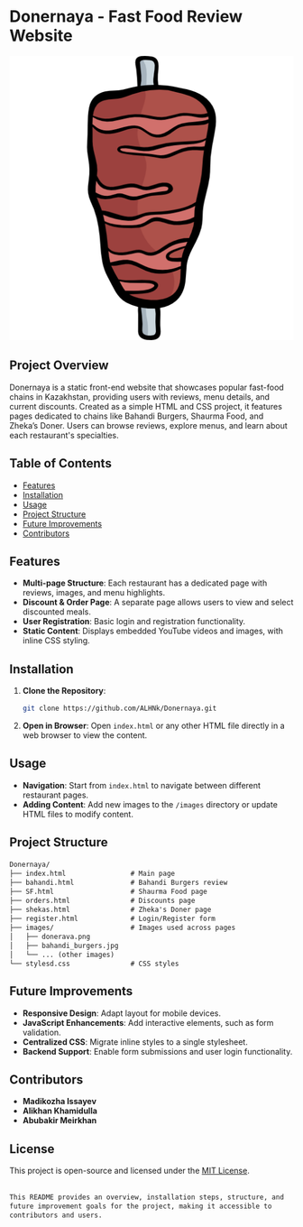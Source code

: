 # Donernaya - Fast Food Review Website

![Project Logo](codes/images/donerava.png)

## Project Overview
Donernaya is a static front-end website that showcases popular fast-food chains in Kazakhstan, providing users with reviews, menu details, and current discounts. Created as a simple HTML and CSS project, it features pages dedicated to chains like Bahandi Burgers, Shaurma Food, and Zheka’s Doner. Users can browse reviews, explore menus, and learn about each restaurant's specialties.

## Table of Contents
- [Features](#features)
- [Installation](#installation)
- [Usage](#usage)
- [Project Structure](#project-structure)
- [Future Improvements](#future-improvements)
- [Contributors](#contributors)

## Features
- **Multi-page Structure**: Each restaurant has a dedicated page with reviews, images, and menu highlights.
- **Discount & Order Page**: A separate page allows users to view and select discounted meals.
- **User Registration**: Basic login and registration functionality.
- **Static Content**: Displays embedded YouTube videos and images, with inline CSS styling.

## Installation
1. **Clone the Repository**:
   ```bash
   git clone https://github.com/ALHNk/Donernaya.git
   ```
2. **Open in Browser**:
   Open `index.html` or any other HTML file directly in a web browser to view the content.

## Usage
- **Navigation**: Start from `index.html` to navigate between different restaurant pages.
- **Adding Content**: Add new images to the `/images` directory or update HTML files to modify content.

## Project Structure
```
Donernaya/
├── index.html                # Main page
├── bahandi.html              # Bahandi Burgers review
├── SF.html                   # Shaurma Food page
├── orders.html               # Discounts page
├── shekas.html               # Zheka's Doner page
├── register.html             # Login/Register form
├── images/                   # Images used across pages
│   ├── donerava.png
│   ├── bahandi_burgers.jpg
│   └── ... (other images)
└── stylesd.css               # CSS styles
```

## Future Improvements
- **Responsive Design**: Adapt layout for mobile devices.
- **JavaScript Enhancements**: Add interactive elements, such as form validation.
- **Centralized CSS**: Migrate inline styles to a single stylesheet.
- **Backend Support**: Enable form submissions and user login functionality.

## Contributors
- **Madikozha Issayev**
- **Alikhan Khamidulla**
- **Abubakir Meirkhan**

## License
This project is open-source and licensed under the [MIT License](LICENSE).
```

This README provides an overview, installation steps, structure, and future improvement goals for the project, making it accessible to contributors and users.

